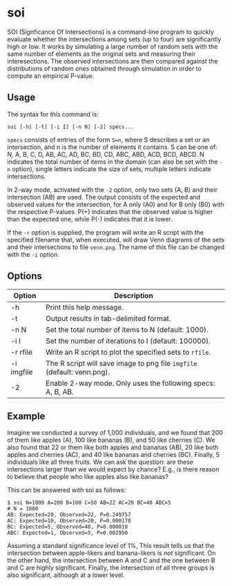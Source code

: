 # soi

SOI (Signficance Of Intersections) is a command-line program to quickly evaluate whether the intersections among sets (up to four) are significantly high or low. It works by simulating a large number of random sets with the same number of elements as the original sets and measuring their interesections. The observed intersections are then compared against the distributions of random ones obtained through simulation in order to compute an empirical P-value.

## Usage

The syntax for this command is:

```
soi [-h] [-t] [-i I] [-n N] [-2] specs...
```

`specs` consists of entries of the form `S=n`, where S describes a set or an intersection, and n is the
number of elements it contains. S can be one of: N, A, B, C, D, AB, AC, AD, BC, BD, CD, ABC, ABD, ACD,
BCD, ABCD. N indicates the total number of items in the domain (can also be set with the `-n` option), 
single letters indicate the size of sets, multiple letters indicate intersections.

In 2-way mode, activated with the `-2` option, only two sets (A, B) and their intersection (AB) are used. 
The output consists of the expected and observed values for the intersection, for A only (A0) and for B 
only (B0) with the respective P-values. P(+) indicates that the observed value is higher than the expected one, while
P(-) indicates that it is lower.

If the `-r` option is supplied, the program will write an R script with the specified filename that, when executed,
will draw Venn diagrams of the sets and their intersections to file `venn.png`. The name of this file can
be changed with the `-i` option.

## Options

Option|Description
------|-----------
 -h         | Print this help message.
 -t         | Output results in tab-delimited format.
 -n N       | Set the total number of items to N (default: 1000).
 -i I       | Set the number of iterations to I (default: 100000).
 -r rfile   | Write an R script to plot the specified sets to `rfile`.
 -i imgfile | The R script will save image to png file `imgfile` (default: venn.png).
 -2         | Enable 2-way mode. Only uses the following specs: A, B, AB.

## Example

Imagine we conducted a survey of 1,000 individuals, and we found that 200 of them like
apples (A), 100 like bananas (B), and 50 like cherries (C). We also found that 22 or them 
like both apples and bananas (AB), 20 like both apples and cherries (AC), and 40 like 
bananas and cherries (BC). Finally, 5 individuals like all three fruits. We can ask the
question: are these intersections larger than we would expect by chance? E.g., is there
reason to believe that people who like apples also like bananas?

This can be answered with soi as follows:

```
$ soi N=1000 A=200 B=100 C=50 AB=22 AC=20 BC=40 ABC=5
# N = 1000
AB: Expected=20, Observed=22, P=0.249757
AC: Expected=10, Observed=20, P=0.000170
BC: Expected=5, Observed=40, P=0.000010
ABC: Expected=1, Observed=5, P=0.002950
```

Assuming a standard significance level of 1%, This result tells us that the intersection
between apple-likers and banana-likers is *not* significant. On the other hand, the
intersection between A and C and the one between B and C are highly significant. Finally,
the intersection of all three groups is also significant, although at a lower level.
